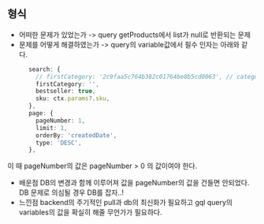 ## 형식
- 어떠한 문제가 있었는가
-> query getProducts에서 list가 null로 반환되는 문제
- 문제를 어떻게 해결하였는가
-> query의 variable값에서 필수 인자는 아래와 같다.
```ts
      search: {
        // firstCategory: '2c9faa5c764b382c01764be8b5cd0063', // category 구분을 위해 남김 : zerozoo
        firstCategory: '',
        bestseller: true,
        sku: ctx.params?.sku,
      },
      page: {
        pageNumber: 1,
        limit: 1,
        orderBy: 'createdDate',
        type: 'DESC',
      },
```
이 때 pageNumber의 값은 pageNumber > 0 의 값이여야 한다. 
- 배운점
DB의 변경과 함께 이루어져 값을 pageNumber의 값을 건들면 안되었다. DB 문제로 의심될 경우 DB를 잡자..!
- 느낀점
backend의 주기적인 pull과 db의 최신화가 필요하고 gql query의 variables의 값을 확실히 해줄 무언가가 필요하다.

